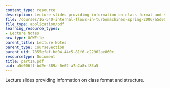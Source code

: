 ```yaml
---
content_type: resource
description: Lecture slides providing information on class format and structure.
file: /courses/16-540-internal-flows-in-turbomachines-spring-2006/a5d006ffbd2e389a0e02a7a2a8cf83a5_part1a.pdf
file_type: application/pdf
learning_resource_types:
- Lecture Notes
ocw_type: OCWFile
parent_title: Lecture Notes
parent_type: CourseSection
parent_uid: 7855efef-bd04-44c5-81f6-c22962ae860c
resourcetype: Document
title: part1a.pdf
uid: a5d006ff-bd2e-389a-0e02-a7a2a8cf83a5
---
```

Lecture slides providing information on class format and structure.

